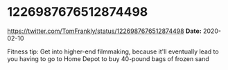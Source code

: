 # 1226987676512874498
https://twitter.com/TomFrankly/status/1226987676512874498
**Date:** 2020-02-10

Fitness tip: Get into higher-end filmmaking, because it'll eventually lead to you having to go to Home Depot to buy 40-pound bags of frozen sand
